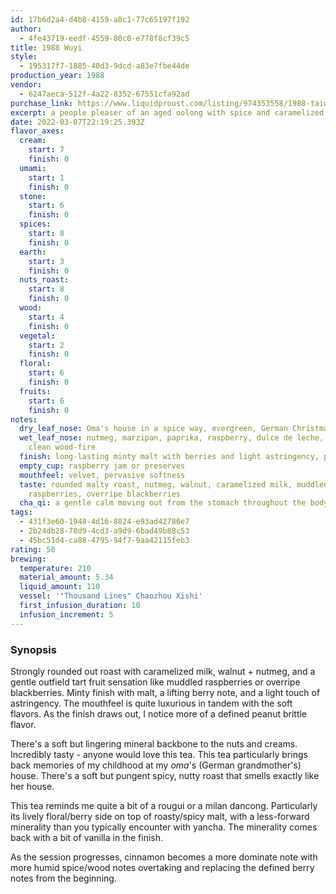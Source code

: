 ```yaml
---
id: 17b6d2a4-d4b8-4159-a8c1-77c65197f192
author:
  - 4fe43719-eedf-4559-80c0-e778f8cf39c5
title: 1988 Wuyi
style:
  - 195317f7-1885-40d3-9dcd-a83e7fbe44de
production_year: 1988
vendor:
  - 6247aeca-512f-4a22-8352-67551cfa92ad
purchase_link: https://www.liquidproust.com/listing/974353558/1988-taiwanese-wuyi-25g
excerpt: a people pleaser of an aged oolong with spice and caramelized milk
date: 2022-03-07T22:19:25.393Z
flavor_axes:
  cream:
    start: 7
    finish: 0
  umami:
    start: 1
    finish: 0
  stone:
    start: 6
    finish: 0
  spices:
    start: 8
    finish: 0
  earth:
    start: 3
    finish: 0
  nuts_roast:
    start: 8
    finish: 0
  wood:
    start: 4
    finish: 0
  vegetal:
    start: 2
    finish: 0
  floral:
    start: 6
    finish: 0
  fruits:
    start: 6
    finish: 0
notes:
  dry_leaf_nose: Oma's house in a spice way, evergreen, German Christmas cookies
  wet_leaf_nose: nutmeg, marzipan, paprika, raspberry, dulce de leche, cinnamon,
    clean wood-fire
  finish: long-lasting minty malt with berries and light astringency, peanut brittle
  empty_cup: raspberry jam or preserves
  mouthfeel: velvet, pervasive softness
  taste: rounded malty roast, nutmeg, walnut, caramelized milk, muddled
    raspberries, overripe blackberries
  cha_qi: a gentle calm moving out from the stomach throughout the body and mind
tags:
  - 431f3e60-1948-4d16-8824-e93ad42786e7
  - 2b24db28-78d9-4cd3-a9d9-6bad49b88c53
  - 45bc51d4-ca88-4795-94f7-9aa42115feb3
rating: 50
brewing:
  temperature: 210
  material_amount: 5.34
  liquid_amount: 110
  vessel: '"Thousand Lines" Chaozhou Xishi'
  first_infusion_duration: 10
  infusion_increment: 5
---
```

### Synopsis

Strongly rounded out roast with caramelized milk, walnut + nutmeg, and a gentle outfield tart fruit sensation like muddled raspberries or overripe blackberries. Minty finish with malt, a lifting berry note, and a light touch of astringency. The mouthfeel is quite luxurious in tandem with the soft flavors. As the finish draws out, I notice more of a defined peanut brittle flavor.

There's a soft but lingering mineral backbone to the nuts and creams. Incredibly tasty - anyone would love this tea. This tea particularly brings back memories of my childhood at my *oma*'s (German grandmother's) house. There's a soft but pungent spicy, nutty roast that smells exactly like her house.

This tea reminds me quite a bit of a rougui or a milan dancong. Particularly its lively floral/berry side on top of roasty/spicy malt, with a less-forward minerality than you typically encounter with yancha. The minerality comes back with a bit of vanilla in the finish.

As the session progresses, cinnamon becomes a more dominate note with more humid spice/wood notes overtaking and replacing the defined berry notes from the beginning.